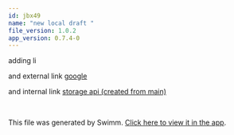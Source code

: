 ```yaml
---
id: jbx49
name: "new local draft "
file_version: 1.0.2
app_version: 0.7.4-0
---
```


adding li

and external link [google](http://www.google.com)

and internal link [storage api (created from main)](storage-api-created-from-main.sup6d.sw.md)

<br/>

This file was generated by Swimm. [Click here to view it in the app](https://swimm-web-app.web.app/repos/Z2l0aHViJTNBJTNBdGVzdC1wcm9qZWN0LXJlbmFtZWQlM0ElM0FuYWRhdi1zd2ltbQ==/docs/jbx49).